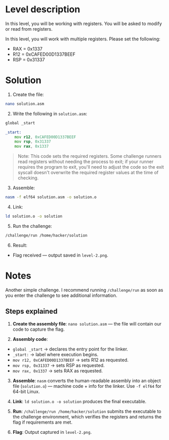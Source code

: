 # Level description

In this level, you will be working with registers. You will be asked to modify or read from registers.

In this level, you will work with multiple registers. Please set the following:

- RAX = 0x1337
- R12 = 0xCAFED00D1337BEEF
- RSP = 0x31337

# Solution

1. Create the file:
```bash
nano solution.asm
```

2. Write the following in `solution.asm`:
```asm
global _start

_start:
    mov r12, 0xCAFED00D1337BEEF
    mov rsp, 0x31337
    mov rax, 0x1337
```

> Note: This code sets the required registers. Some challenge runners read registers without needing the process to exit; if your runner requires the program to exit, you'll need to adjust the code so the exit syscall doesn't overwrite the required register values at the time of checking.

3. Assemble:
```bash
nasm -f elf64 solution.asm -o solution.o
```

4. Link:
```bash
ld solution.o -o solution
```

5. Run the challenge:
```bash
/challenge/run /home/hacker/solution
```

6. Result:
- Flag received — output saved in `level-2.png`.

# Notes

Another simple challenge. I recommend running `/challenge/run` as soon as you enter the challenge to see additional information.

## Steps explained

1. **Create the assembly file**: `nano solution.asm` — the file will contain our code to capture the flag.

2. **Assembly code**:
- `global _start` → declares the entry point for the linker.  
- `_start:` → label where execution begins.  
- `mov r12, 0xCAFED00D1337BEEF` → sets R12 as requested.  
- `mov rsp, 0x31337` → sets RSP as requested.  
- `mov rax, 0x1337` → sets RAX as requested.  

3. **Assemble**: `nasm` converts the human-readable assembly into an object file (`solution.o`) — machine code + info for the linker. Use `-f elf64` for 64-bit Linux.

4. **Link**: `ld solution.o -o solution` produces the final executable.

5. **Run**: `/challenge/run /home/hacker/solution` submits the executable to the challenge environment, which verifies the registers and returns the flag if requirements are met.

6. **Flag**: Output captured in `level-2.png`.
